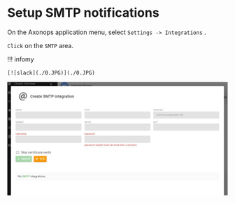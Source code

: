 # Setup SMTP notifications


On the Axonops application menu, select `Settings -> Integrations` .

`Click` on the `SMTP` area.

!!! infomy 

    [![slack](./0.JPG)](./0.JPG)


[![Routing key](./email.JPG)](./email.JPG)

